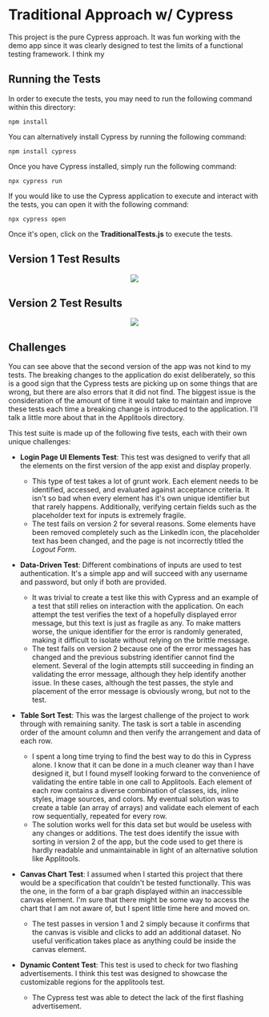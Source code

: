 # Traditional Approach w/ Cypress

This project is the pure Cypress approach. It was fun working with the demo app since it was clearly designed to test the limits of a functional testing framework. I think my 

## Running the Tests

In order to execute the tests, you may need to run the following command within this directory:

```
npm install
```

You can alternatively install Cypress by running the following command:

```
npm install cypress
```

Once you have Cypress installed, simply run the following command:

```
npx cypress run
```

If you would like to use the Cypress application to execute and interact with the tests, you can open it with the following command:

```
npx cypress open
```

Once it's open, click on the **TraditionalTests.js** to execute the tests.

## Version 1 Test Results

<p align="center"><img src="https://github.com/erdavids/Applitools-Hackathon-2019/blob/master/Images/traditional-full-run.png"></p>

## Version 2 Test Results

<p align="center"><img src="https://github.com/erdavids/Applitools-Hackathon-2019/blob/master/Images/traditional-run-v2.png"></p>

## Challenges

You can see above that the second version of the app was not kind to my tests. The breaking changes to the application do exist deliberately, so this is a good sign that the Cypress tests are picking up on some things that are wrong, but there are also errors that it did not find. The biggest issue is the consideration of the amount of time it would take to maintain and improve these tests each time a breaking change is introduced to the application. I'll talk a little more about that in the Applitools directory.

This test suite is made up of the following five tests, each with their own unique challenges:

- **Login Page UI Elements Test**: This test was designed to verify that all the elements on the first version of the app exist and display properly.
    - This type of test takes a lot of grunt work. Each element needs to be identified, accessed, and evaluated against acceptance criteria. It isn't so bad when every element has it's own unique identifier but that rarely happens. Additionally, verifying certain fields such as the placeholder text for inputs is extremely fragile.
    - The test fails on version 2 for several reasons. Some elements have been removed completely such as the LinkedIn icon, the placeholder text has been changed, and the page is not incorrectly titled the *Logout Form*.
    
- **Data-Driven Test**: Different combinations of inputs are used to test authentication. It's a simple app and will succeed with any username and password, but only if both are provided.
    - It was trivial to create a test like this with Cypress and an example of a test that still relies on interaction with the application. On each attempt the test verifies the text of a hopefully displayed error message, but this text is just as fragile as any. To make matters worse, the unique identifier for the error is randomly generated, making it difficult to isolate without relying on the brittle message.
    - The test fails on version 2 because one of the error messages has changed and the previous substring identifier cannot find the element. Several of the login attempts still succeeding in finding an validating the error message, although they help identify another issue. In these cases, although the test passes, the style and placement of the error message is obviously wrong, but not to the test.
    
- **Table Sort Test**: This was the largest challenge of the project to work through with remaining sanity. The task is sort a table in ascending order of the amount column and then verify the arrangement and data of each row. 
    - I spent a long time trying to find the best way to do this in Cypress alone. I know that it can be done in a much cleaner way than I have designed it, but I found myself looking forward to the convenience of validating the entire table in one call to Applitools. Each element of each row contains a diverse combination of classes, ids, inline styles, image sources, and colors. My eventual solution was to create a table (an array of arrays) and validate each element of each row sequentially, repeated for every row.
    - The solution works well for this data set but would be useless with any changes or additions. The test does identify the issue with sorting in version 2 of the app, but the code used to get there is hardly readable and unmaintainable in light of an alternative solution like Applitools.
    
- **Canvas Chart Test**: I assumed when I started this project that there would be a specification that couldn't be tested functionally. This was the one, in the form of a bar graph displayed within an inaccessible canvas element. I'm sure that there might be some way to access the chart that I am not aware of, but I spent little time here and moved on. 
    - The test passes in version 1 and 2 simply because it confirms that the canvas is visible and clicks to add an additional dataset. No useful verification takes place as anything could be inside the canvas element.

- **Dynamic Content Test**: This test is used to check for two flashing advertisements. I think this test was designed to showcase the customizable regions for the applitools test.
    - The Cypress test was able to detect the lack of the first flashing advertisement.
